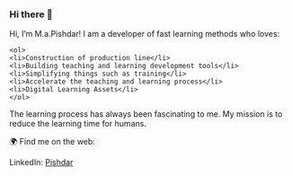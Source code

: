 ### Hi there 👋

Hi, I’m M.a.Pishdar! I am a developer of fast learning methods who loves:

    <ol>
    <li>Construction of production line</li>
    <li>Building teaching and learning development tools</li>
    <li>Simplifying things such as training</li>
    <li>Accelerate the teaching and learning process</li>
    <li>Digital Learning Assets</li>
    </ol>


The learning process has always been fascinating to me. My mission is to reduce the learning time for humans.

🌍 Find me on the web:
    <p>LinkedIn: <a href="https://www.linkedin.com/in/mohammad-amin-pishdar/" title="Title">Pishdar</a></p>
    
    
<!--
**mohammad-amin-pishdar/mohammad-amin-pishdar** is a ✨ _special_ ✨ repository because its `README.md` (this file) appears on your GitHub profile.
-->
